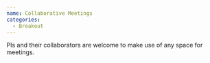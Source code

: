 ```yaml
---
name: Collaborative Meetings
categories:
  - Breakout
---
```


PIs and their collaborators are welcome to make use of any space for meetings.
